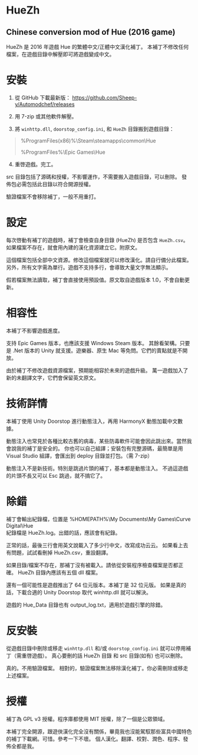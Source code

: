 # HueZh #
## Chinese conversion mod of Hue (2016 game) ##

HueZh 是 2016 年遊戲 Hue 的繁體中文/正體中文漢化補丁。
本補丁不修改任何檔案，在遊戲目錄中解壓即可將遊戲變成中文。


# 安裝 #

1. 從 GitHub 下載最新版：
https://github.com/Sheep-y/Automodchef/releases

2. 用 7-zip 或其他軟件解壓。

3. 將 `winhttp.dll`, `doorstop_config.ini`, 和 `HueZh` 目錄搬到遊戲目錄：

> %ProgramFiles(x86)%\Steam\steamapps\common\Hue
> 
> %ProgramFiles%\Epic Games\Hue

4. 重啓遊戲。完工。

src 目錄包括了源碼和授權，不影響運作，不需要搬入遊戲目錄，可以刪除。
發佈包必需包括此目錄以符合開源授權。

驗證檔案不會移除補丁，一般不用重打。


# 設定 #

每次啓動有補丁的遊戲時，補丁會檢查自身目錄 (HueZh) 是否包含 `HueZh.csv`。
如果檔案不存在，就會用內建的漢化資源建立它。附原文。

這個檔案包括全部中文資源。修改這個檔案就可以修改漢化。請自行備分此檔案。
另外，所有文字需為單行。遊戲不支持多行，會導致大量文字無法顯示。

假若檔案無法讀取，補丁會直接使用預設值。原文取自遊戲版本 1.0，不會自動更新。


# 相容性 #

本補丁不影響遊戲進度。

支持 Epic Games 版本，也應該支援 Windows Steam 版本。
其餘看架構。只要是 .Net 版本的 Unity 就支援。遊樂器、原生 Mac 等免問。它們的賣點就是不開放。

由於補丁不修改遊戲資源檔案，預期能相容於未來的遊戲升級。
萬一遊戲加入了新的未翻譯文字，它們會保留英文原文。


# 技術詳情 #

本補丁使用 Unity Doorstop 進行動態注入，再用 HarmonyX 動態加載中文數據。

動態注入也常見於各種比較古舊的病毒，某些防毒軟件可能會因此跳出來。當然我會說我的補丁是安全的。
你也可以自己組譯；安裝包有完整源碼，最簡單是用 Visual Studio 組譯，會匯出到 deploy 目錄並打包。（需 7-zip）

動態注入不是新技術。特別是跳過片頭的補丁，基本都是動態注入。
不過這遊戲的片頭不長又可以 Esc 跳過，就不搞它了。


# 除錯 #

補丁會輸出紀錄檔，位置是 %HOMEPATH%\My Documents\My Games\Curve Digital\Hue\
紀錄檔是 HueZh.log。出錯的話，應該會有紀錄。

正常的話，最後三行會用英文說載入了多少行中文，改寫成功云云。
如果看上去有問題，試試看刪掉 HueZh.csv，重設翻譯。

如果目錄/檔案不存在，那補丁沒有被載入。請依從安裝程序檢查檔案是否都正確。
HueZh 目錄內應該有五個 dll 檔案。

還有一個可能性是遊戲推出了 64 位元版本。本補丁是 32 位元版。
如果是真的話，下載合適的 Unity Doorstop 取代 winhttp.dll 就可以解決。

遊戲的 Hue_Data 目錄也有 output_log.txt，適用於遊戲引擎的除錯。


# 反安裝 #

從遊戲目錄中刪除或移走 `winhttp.dll` 和/或 `doorstop_config.ini` 就可以停用補丁（需重啓遊戲）。
真心要刪的話 HueZh 目錄 和 src 目錄(如有) 也可以刪除。

真的。不用驗證檔案。
相對的，驗證檔案無法移除漢化補丁。你必需刪除或移走上述檔案。


# 授權 #

補丁為 GPL v3 授權。程序庫都使用 MIT 授權，除了一個是公眾領域。

本補丁完全開源，跟遊俠漢化完全沒有關係，畢竟我也沒能駕馭那些富具中國特色的補丁下載網。可惜。參考一下不壞。
個人漢化。翻譯、校對、潤色、程序、發佈全都是我。